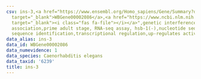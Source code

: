 ```yaml
---
csv: ins-3,<a href="https://www.ensembl.org/Homo_sapiens/Gene/Summary?db=core;g=WBGene00002086"
  target="_blank">WBGene00002086</a>,<a href="https://www.ncbi.nlm.nih.gov/pubmed/30894454"
  target="_blank"><i class="fas fa-file"></i></a>",genetic interference,functional
  association,prime adult stage, RNA-seq assay, hsb-1(-),nucleotide sequence identification,nucleotide
  sequence identification,transcriptional regulation,up-regulates activity
data_alias: ins-3
data_id: WBGene00002086
data_numevidence: 1
data_species: Caenorhabditis elegans
data_taxid: '6239'
title: ins-3
---
```

